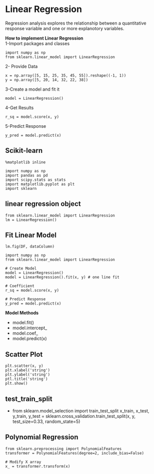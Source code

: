 # Linear Regression
Regression analysis explores the relationship between a quantitative response variable and one or more explanotory variables.

**How to implement Linear Regression**<br>
1-Import packages and classes
```
import numpy as np
from sklearn.linear_model import LinearRegression
```
2- Provide Data
```
x = np.array([5, 15, 25, 35, 45, 55]).reshape((-1, 1))
y = np.array([5, 20, 14, 32, 22, 38])
```
3-Create a model and fit it
```
model = LinearRegression()
```
4-Get Results
```
r_sq = model.score(x, y)
```
5-Predict Response
```
y_pred = model.predict(x)
```
## Scikit-learn
```
%matplotlib inline

import numpy as np
import pandas as pd
import scipy.stats as stats
import matplotlib.pyplot as plt
import sklearn
```

## linear regression object
```
from sklearn.linear_model import LinearRegression
lm = LinearRegression()
```
## Fit Linear Model
```
lm.fig(DF, dataColumn)

import numpy as np
from sklearn.linear_model import LinearRegression

# Create Model
model = LinearRegression()
model = LinearRegression().fit(x, y) # one line fit

# Coefficient
r_sq = model.score(x, y)

# Predict Response
y_pred = model.predict(x)
```
**Model Methods**
- model.fit()
- model.intercept_
- model.coef_
- model.predict(x)

## Scatter Plot
```
plt.scatter(x, y)
plt.xlabel('string')
plt.ylabel('string')
ptl.title('string')
plt.show()
```

## test_train_split
- from sklearn.model_selection import train_test_split
x_train, x_test, y_train, y_test = sklearn.cross_validation.train_test_split(x, y, test_size=0.33, random_state=5)

## Polynomial Regression
```
from sklearn.preprocessing import PolynomialFeatures
transformer = PolynomialFeatures(degree=2, include_bias=False)

# Modify X array
x_ = transformer.transform(x)
```